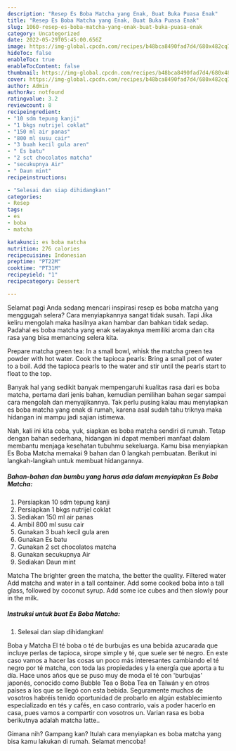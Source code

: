 ```yaml
---
description: "Resep Es Boba Matcha yang Enak, Buat Buka Puasa Enak"
title: "Resep Es Boba Matcha yang Enak, Buat Buka Puasa Enak"
slug: 1060-resep-es-boba-matcha-yang-enak-buat-buka-puasa-enak
category: Uncategorized
date: 2022-05-29T05:45:00.656Z
image: https://img-global.cpcdn.com/recipes/b48bca8490fad7d4/680x482cq70/es-boba-matcha-foto-resep-utama.jpg
hideToc: false
enableToc: true
enableTocContent: false
thumbnail: https://img-global.cpcdn.com/recipes/b48bca8490fad7d4/680x482cq70/es-boba-matcha-foto-resep-utama.jpg
cover: https://img-global.cpcdn.com/recipes/b48bca8490fad7d4/680x482cq70/es-boba-matcha-foto-resep-utama.jpg
author: Admin
authorAv: notfound
ratingvalue: 3.2
reviewcount: 8
recipeingredient:
- "10 sdm tepung kanji"
- "1 bkgs nutrijel coklat"
- "150 ml air panas"
- "800 ml susu cair"
- "3 buah kecil gula aren"
- " Es batu"
- "2 sct chocolatos matcha"
- "secukupnya Air"
- " Daun mint"
recipeinstructions:

- "Selesai dan siap dihidangkan!"
categories:
- Resep
tags:
- es
- boba
- matcha

katakunci: es boba matcha 
nutrition: 276 calories
recipecuisine: Indonesian
preptime: "PT22M"
cooktime: "PT31M"
recipeyield: "1"
recipecategory: Dessert

---
```



Selamat pagi Anda sedang mencari inspirasi resep es boba matcha yang menggugah selera? Cara menyiapkannya sangat tidak susah. Tapi Jika keliru mengolah maka hasilnya akan hambar dan bahkan tidak sedap. Padahal es boba matcha yang enak selayaknya memiliki aroma dan cita rasa yang bisa memancing selera kita.


Prepare matcha green tea: In a small bowl, whisk the matcha green tea powder with hot water. Cook the tapioca pearls: Bring a small pot of water to a boil. Add the tapioca pearls to the water and stir until the pearls start to float to the top.

Banyak hal yang sedikit banyak mempengaruhi kualitas rasa dari es boba matcha, pertama dari jenis bahan, kemudian pemilihan bahan segar sampai cara mengolah dan menyajikannya. Tak perlu pusing kalau mau menyiapkan es boba matcha yang enak di rumah, karena asal sudah tahu triknya maka hidangan ini mampu jadi sajian istimewa.


Nah, kali ini kita coba, yuk, siapkan es boba matcha sendiri di rumah. Tetap dengan bahan sederhana, hidangan ini dapat memberi manfaat dalam membantu menjaga kesehatan tubuhmu sekeluarga. Kamu bisa menyiapkan Es Boba Matcha memakai 9 bahan dan 0 langkah pembuatan. Berikut ini langkah-langkah untuk membuat hidangannya.

<!--inarticleads1-->

##### Bahan-bahan dan bumbu yang harus ada dalam menyiapkan Es Boba Matcha:

1. Persiapkan 10 sdm tepung kanji
1. Persiapkan 1 bkgs nutrijel coklat
1. Sediakan 150 ml air panas
1. Ambil 800 ml susu cair
1. Gunakan 3 buah kecil gula aren
1. Gunakan  Es batu
1. Gunakan 2 sct chocolatos matcha
1. Gunakan secukupnya Air
1. Sediakan  Daun mint


Matcha The brighter green the matcha, the better the quality. Filtered water Add matcha and water in a tall container. Add some cooked boba into a tall glass, followed by coconut syrup. Add some ice cubes and then slowly pour in the milk. 

<!--inarticleads2-->

##### Instruksi untuk buat Es Boba Matcha:


1. Selesai dan siap dihidangkan!

Boba y Matcha El té boba o té de burbujas es una bebida azucarada que incluye perlas de tapioca, sirope simple y té, que suele ser té negro. En este caso vamos a hacer las cosas un poco más interesantes cambiando el té negro por té matcha, con toda las propiedades y la energía que aporta a tu día. Hace unos años que se puso muy de moda el té con &#39;burbujas&#39; japonés, conocido como Bubble Tea o Boba Tea en Taiwán y en otros países a los que se llegó con esta bebida. Seguramente muchos de vosotros habréis tenido oportunidad de probarlo en algún establecimiento especializado en tés y cafés, en caso contrario, vais a poder hacerlo en casa, pues vamos a compartir con vosotros un. Varian rasa es boba berikutnya adalah matcha latte.. 

Gimana nih? Gampang kan? Itulah cara menyiapkan es boba matcha yang bisa kamu lakukan di rumah. Selamat mencoba!
